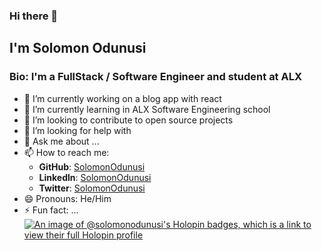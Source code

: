 ### Hi there 👋
## I'm Solomon Odunusi

<!--
**SolomonOdunusi/SolomonOdunusi** is a ✨ _special_ ✨ repository because its `README.md` (this file) appears on your GitHub profile.-->
### Bio: I'm a FullStack / Software Engineer and student at ALX
- 🔭 I’m currently working on a blog app with react
- 🌱 I’m currently learning in ALX Software Engineering school
- 👯 I’m looking to contribute to open source projects
- 🤔 I’m looking for help with 
- 💬 Ask me about ...
- 📫 How to reach me: 
  - **GitHub**: [SolomonOdunusi](https://github.com/SolomonOdunusi)
  - **Linkedln**: [SolomonOdunusi](https://www.linkedin.com/in/solomonodunusi/)
  - **Twitter**: [SolomonOdunusi](https://twitter.com/SolomonOdunusi3)
- 😄 Pronouns: He/Him
- ⚡ Fun fact: ...
[![An image of @solomonodunusi's Holopin badges, which is a link to view their full Holopin profile](https://holopin.me/solomonodunusi)](https://holopin.io/@solomonodunusi)
